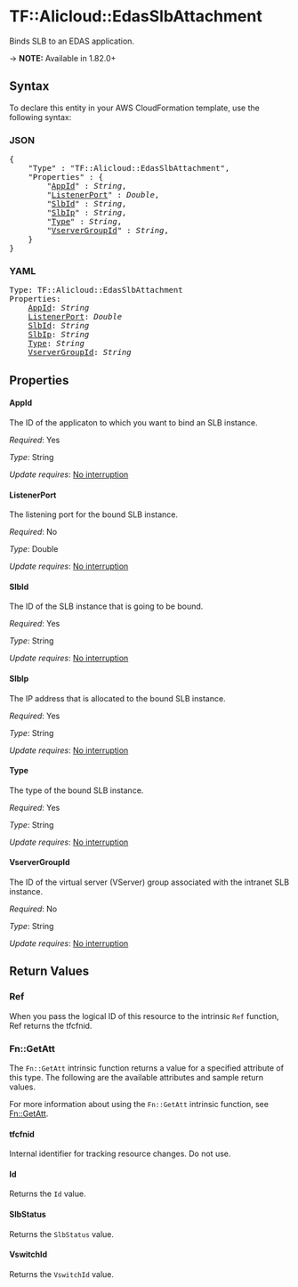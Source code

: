 # TF::Alicloud::EdasSlbAttachment

Binds SLB to an EDAS application.

-> **NOTE:** Available in 1.82.0+

## Syntax

To declare this entity in your AWS CloudFormation template, use the following syntax:

### JSON

<pre>
{
    "Type" : "TF::Alicloud::EdasSlbAttachment",
    "Properties" : {
        "<a href="#appid" title="AppId">AppId</a>" : <i>String</i>,
        "<a href="#listenerport" title="ListenerPort">ListenerPort</a>" : <i>Double</i>,
        "<a href="#slbid" title="SlbId">SlbId</a>" : <i>String</i>,
        "<a href="#slbip" title="SlbIp">SlbIp</a>" : <i>String</i>,
        "<a href="#type" title="Type">Type</a>" : <i>String</i>,
        "<a href="#vservergroupid" title="VserverGroupId">VserverGroupId</a>" : <i>String</i>,
    }
}
</pre>

### YAML

<pre>
Type: TF::Alicloud::EdasSlbAttachment
Properties:
    <a href="#appid" title="AppId">AppId</a>: <i>String</i>
    <a href="#listenerport" title="ListenerPort">ListenerPort</a>: <i>Double</i>
    <a href="#slbid" title="SlbId">SlbId</a>: <i>String</i>
    <a href="#slbip" title="SlbIp">SlbIp</a>: <i>String</i>
    <a href="#type" title="Type">Type</a>: <i>String</i>
    <a href="#vservergroupid" title="VserverGroupId">VserverGroupId</a>: <i>String</i>
</pre>

## Properties

#### AppId

The ID of the applicaton to which you want to bind an SLB instance.

_Required_: Yes

_Type_: String

_Update requires_: [No interruption](https://docs.aws.amazon.com/AWSCloudFormation/latest/UserGuide/using-cfn-updating-stacks-update-behaviors.html#update-no-interrupt)

#### ListenerPort

The listening port for the bound SLB instance.

_Required_: No

_Type_: Double

_Update requires_: [No interruption](https://docs.aws.amazon.com/AWSCloudFormation/latest/UserGuide/using-cfn-updating-stacks-update-behaviors.html#update-no-interrupt)

#### SlbId

The ID of the SLB instance that is going to be bound.

_Required_: Yes

_Type_: String

_Update requires_: [No interruption](https://docs.aws.amazon.com/AWSCloudFormation/latest/UserGuide/using-cfn-updating-stacks-update-behaviors.html#update-no-interrupt)

#### SlbIp

The IP address that is allocated to the bound SLB instance.

_Required_: Yes

_Type_: String

_Update requires_: [No interruption](https://docs.aws.amazon.com/AWSCloudFormation/latest/UserGuide/using-cfn-updating-stacks-update-behaviors.html#update-no-interrupt)

#### Type

The type of the bound SLB instance.

_Required_: Yes

_Type_: String

_Update requires_: [No interruption](https://docs.aws.amazon.com/AWSCloudFormation/latest/UserGuide/using-cfn-updating-stacks-update-behaviors.html#update-no-interrupt)

#### VserverGroupId

The ID of the virtual server (VServer) group associated with the intranet SLB instance.

_Required_: No

_Type_: String

_Update requires_: [No interruption](https://docs.aws.amazon.com/AWSCloudFormation/latest/UserGuide/using-cfn-updating-stacks-update-behaviors.html#update-no-interrupt)

## Return Values

### Ref

When you pass the logical ID of this resource to the intrinsic `Ref` function, Ref returns the tfcfnid.

### Fn::GetAtt

The `Fn::GetAtt` intrinsic function returns a value for a specified attribute of this type. The following are the available attributes and sample return values.

For more information about using the `Fn::GetAtt` intrinsic function, see [Fn::GetAtt](https://docs.aws.amazon.com/AWSCloudFormation/latest/UserGuide/intrinsic-function-reference-getatt.html).

#### tfcfnid

Internal identifier for tracking resource changes. Do not use.

#### Id

Returns the <code>Id</code> value.

#### SlbStatus

Returns the <code>SlbStatus</code> value.

#### VswitchId

Returns the <code>VswitchId</code> value.

